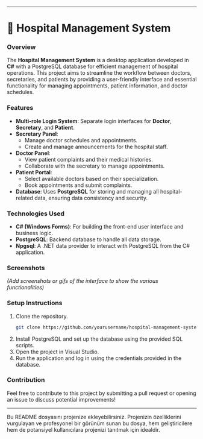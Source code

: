 
---

# 🏥 Hospital Management System

### Overview
The **Hospital Management System** is a desktop application developed in **C#** with a PostgreSQL database for efficient management of hospital operations. This project aims to streamline the workflow between doctors, secretaries, and patients by providing a user-friendly interface and essential functionality for managing appointments, patient information, and doctor schedules.

### Features
- **Multi-role Login System**: Separate login interfaces for **Doctor**, **Secretary**, and **Patient**.
- **Secretary Panel**: 
  - Manage doctor schedules and appointments.
  - Create and manage announcements for the hospital staff.
- **Doctor Panel**: 
  - View patient complaints and their medical histories.
  - Collaborate with the secretary to manage appointments.
- **Patient Portal**: 
  - Select available doctors based on their specialization.
  - Book appointments and submit complaints.
- **Database**: Uses **PostgreSQL** for storing and managing all hospital-related data, ensuring data consistency and security.

### Technologies Used
- **C# (Windows Forms)**: For building the front-end user interface and business logic.
- **PostgreSQL**: Backend database to handle all data storage.
- **Npgsql**: A .NET data provider to interact with PostgreSQL from the C# application.

### Screenshots
_(Add screenshots or gifs of the interface to show the various functionalities)_

### Setup Instructions
1. Clone the repository.
   ```bash
   git clone https://github.com/yourusername/hospital-management-system.git
   ```
2. Install PostgreSQL and set up the database using the provided SQL scripts.
3. Open the project in Visual Studio.
4. Run the application and log in using the credentials provided in the database.

### Contribution
Feel free to contribute to this project by submitting a pull request or opening an issue to discuss potential improvements!

---

Bu README dosyasını projenize ekleyebilirsiniz. Projenizin özelliklerini vurgulayan ve profesyonel bir görünüm sunan bu dosya, hem geliştiricilere hem de potansiyel kullanıcılara projenizi tanıtmak için idealdir.
